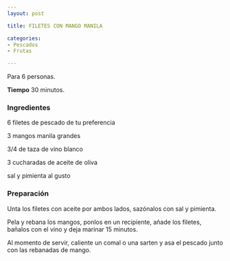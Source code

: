 ```yaml
---
layout: post

title: FILETES CON MANGO MANILA

categories:
- Pescados
- Frutas

---
```

Para 6 personas.

<b>Tiempo</b> 30 minutos.

<h3>Ingredientes</h3>

6 filetes de pescado de tu preferencia

3 mangos manila grandes

3/4 de taza de vino blanco

3 cucharadas de aceite de oliva

sal y pimienta al gusto

<h3>Preparación</h3>

Unta los filetes con aceite por ambos lados, sazónalos con sal y pimienta.

Pela y rebana los mangos, ponlos en un recipiente, añade los filetes, bañalos con el vino y deja marinar 15 minutos.

Al momento de servir, caliente un comal o una sarten y asa el pescado junto con las rebanadas de mango.